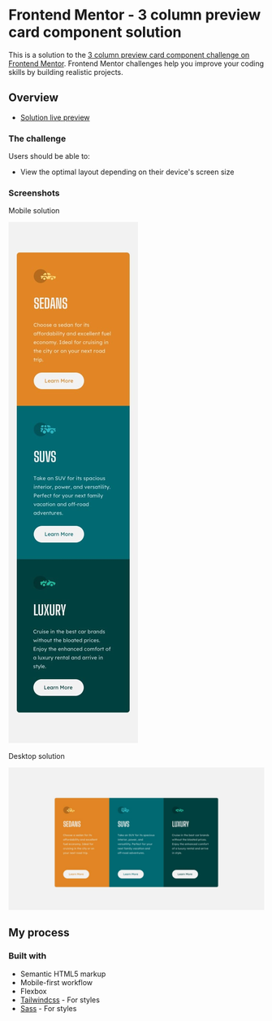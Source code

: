 # Frontend Mentor - 3 column preview card component solution

This is a solution to the [3 column preview card component challenge on Frontend Mentor](https://www.frontendmentor.io/challenges/3column-preview-card-component-pH92eAR2-). Frontend Mentor challenges help you improve your coding skills by building realistic projects. 

## Overview

  - [Solution live preview](https://ezequielcinalli.github.io/frontendmentor-challenges/3-column-preview-card-component-main)

### The challenge

Users should be able to:

- View the optimal layout depending on their device's screen size

### Screenshots

Mobile solution

![](./design/mobile-design.jpg)

Desktop solution

![](./design/desktop-design.jpg)

## My process

### Built with

- Semantic HTML5 markup
- Mobile-first workflow
- Flexbox
- [Tailwindcss](https://tailwindcss.com) - For styles
- [Sass](https://sass-lang.com) - For styles